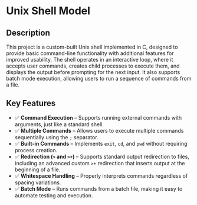 <h1>Unix Shell Model</h1>

<h2>Description</h2>
This project is a custom-built Unix shell implemented in C, designed to provide basic command-line functionality with additional features for improved usability. The shell operates in an interactive loop, where it accepts user commands, creates child processes to execute them, and displays the output before prompting for the next input. It also supports batch mode execution, allowing users to run a sequence of commands from a file.
<br />
<h2>Key Features</h2>

<ul>
    <li>✅ <strong>Command Execution</strong> – Supports running external commands with arguments, just like a standard shell.</li>
    <li>✅ <strong>Multiple Commands</strong> – Allows users to execute multiple commands sequentially using the <code>;</code> separator.</li>
    <li>✅ <strong>Built-in Commands</strong> – Implements <code>exit</code>, <code>cd</code>, and <code>pwd</code> without requiring process creation.</li>
    <li>✅ <strong>Redirection (<code>></code> and <code>>+</code>)</strong> – Supports standard output redirection to files, including an advanced custom <code>>+</code> redirection that inserts output at the beginning of a file.</li>
    <li>✅ <strong>Whitespace Handling</strong> – Properly interprets commands regardless of spacing variations.</li>
    <li>✅ <strong>Batch Mode</strong> – Runs commands from a batch file, making it easy to automate testing and execution.</li>
</ul>

